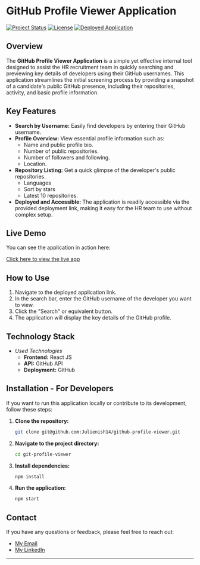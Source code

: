 # GitHub Profile Viewer Application

[![Project Status](https://img.shields.io/badge/Status-Active-brightgreen.svg)](https://github.com/julienish14/github-profile-viewer)
[![License](https://img.shields.io/badge/License-MIT-yellow.svg)](https://opensource.org/licenses/MIT)
[![Deployed Application](https://img.shields.io/badge/Deployed-Live-blueviolet.svg)](https://julienish14.github.io/github-profile-viewer/)

## Overview

The **GitHub Profile Viewer Application** is a simple yet effective internal tool designed to assist the HR recruitment team in quickly searching and previewing key details of developers using their GitHub usernames. This application streamlines the initial screening process by providing a snapshot of a candidate's public GitHub presence, including their repositories, activity, and basic profile information.

## Key Features

- **Search by Username:** Easily find developers by entering their GitHub username.
- **Profile Overview:** View essential profile information such as:
  - Name and public profile bio.
  - Number of public repositories.
  - Number of followers and following.
  - Location.
- **Repository Listing:** Get a quick glimpse of the developer's public repositories.
  - Languages
  - Sort by stars
  - Latest 10 repositories.
- **Deployed and Accessible:** The application is readily accessible via the provided deployment link, making it easy for the HR team to use without complex setup.

## Live Demo

You can see the application in action here:

[Click here to view the live app](https://julienish14.github.io/github-profile-viewer/)

## How to Use

1.  Navigate to the deployed application link.
2.  In the search bar, enter the GitHub username of the developer you want to view.
3.  Click the "Search" or equivalent button.
4.  The application will display the key details of the GitHub profile.

## Technology Stack

- _Used Technologies_
  - **Frontend:** React JS
  - **API:** GitHub API
  - **Deployment:** GitHub

## Installation - For Developers

If you want to run this application locally or contribute to its development, follow these steps:

1.  **Clone the repository:**
    ```bash
    git clone git@github.com:Julienish14/github-profile-viewer.git
    ```
2.  **Navigate to the project directory:**
    ```bash
    cd git-profile-viewer
    ```
3.  **Install dependencies:**
    ```bash
    npm install
    ```
4.  **Run the application:**

    ```bash
    npm start
    ```

<!-- 5.  Open your browser and navigate to the address where the application is running (`http://localhost:3000`). -->

## Contact

If you have any questions or feedback, please feel free to reach out:

- [My Email](julienishimwe14@gmail.com)
- [My LinkedIn](https://www.linkedin.com/in/julien-ishimwe-34a0b118a/)

---
